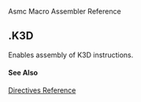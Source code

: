 Asmc Macro Assembler Reference

## .K3D

Enables assembly of K3D instructions.

#### See Also

[Directives Reference](readme.md)
